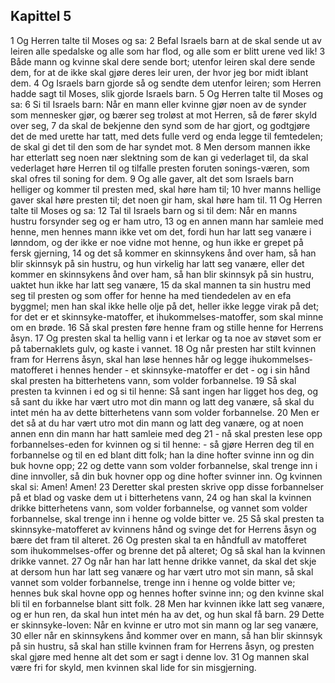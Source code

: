 ## Kapittel 5

1 Og Herren talte til Moses og sa:
2 Befal Israels barn at de skal sende ut av leiren alle spedalske og alle som har flod, og alle som er blitt urene ved lik!
3 Både mann og kvinne skal dere sende bort; utenfor leiren skal dere sende dem, for at de ikke skal gjøre deres leir uren, der hvor jeg bor midt iblant dem.
4 Og Israels barn gjorde så og sendte dem utenfor leiren; som Herren hadde sagt til Moses, slik gjorde Israels barn.
5 Og Herren talte til Moses og sa:
6 Si til Israels barn: Når en mann eller kvinne gjør noen av de synder som mennesker gjør, og bærer seg troløst at mot Herren, så de fører skyld over seg,
7 da skal de bekjenne den synd som de har gjort, og godtgjøre det de med urette har tatt, med dets fulle verd og enda legge til femtedelen; de skal gi det til den som de har syndet mot.
8 Men dersom mannen ikke har etterlatt seg noen nær slektning som de kan gi vederlaget til, da skal vederlaget høre Herren til og tilfalle presten foruten sonings-væren, som skal ofres til soning for dem.
9 Og alle gaver, alt det som Israels barn helliger og kommer til presten med, skal høre ham til;
10 hver manns hellige gaver skal høre presten til; det noen gir ham, skal høre ham til.
11 Og Herren talte til Moses og sa:
12 Tal til Israels barn og si til dem: Når en manns hustru forsynder seg og er ham utro,
13 og en annen mann har samleie med henne, men hennes mann ikke vet om det, fordi hun har latt seg vanære i lønndom, og der ikke er noe vidne mot henne, og hun ikke er grepet på fersk gjerning,
14 og det så kommer en skinnsykens ånd over ham, så han blir skinnsyk på sin hustru, og hun virkelig har latt seg vanære, eller det kommer en skinnsykens ånd over ham, så han blir skinnsyk på sin hustru, uaktet hun ikke har latt seg vanære,
15 da skal mannen ta sin hustru med seg til presten og som offer for henne ha med tiendedelen av en efa byggmel; men han skal ikke helle olje på det, heller ikke legge virak på det; for det er et skinnsyke-matoffer, et ihukommelses-matoffer, som skal minne om en brøde.
16 Så skal presten føre henne fram og stille henne for Herrens åsyn.
17 Og presten skal ta hellig vann i et lerkar og ta noe av støvet som er på tabernaklets gulv, og kaste i vannet.
18 Og når presten har stilt kvinnen fram for Herrens åsyn, skal han løse hennes hår og legge ihukommelses-matofferet i hennes hender - et skinnsyke-matoffer er det - og i sin hånd skal presten ha bitterhetens vann, som volder forbannelse.
19 Så skal presten ta kvinnen i ed og si til henne: Så sant ingen har ligget hos deg, og så sant du ikke har vært utro mot din mann og latt deg vanære, så skal du intet mén ha av dette bitterhetens vann som volder forbannelse.
20 Men er det så at du har vært utro mot din mann og latt deg vanære, og at noen annen enn din mann har hatt samleie med deg
21 - nå skal presten lese opp forbannelses-eden for kvinnen og si til henne: - så gjøre Herren deg til en forbannelse og til en ed blant ditt folk; han la dine hofter svinne inn og din buk hovne opp;
22 og dette vann som volder forbannelse, skal trenge inn i dine innvoller, så din buk hovner opp og dine hofter svinner inn. Og kvinnen skal si: Amen! Amen!
23 Deretter skal presten skrive opp disse forbannelser på et blad og vaske dem ut i bitterhetens vann,
24 og han skal la kvinnen drikke bitterhetens vann, som volder forbannelse, og vannet som volder forbannelse, skal trenge inn i henne og volde bitter ve.
25 Så skal presten ta skinnsyke-matofferet av kvinnens hånd og svinge det for Herrens åsyn og bære det fram til alteret.
26 Og presten skal ta en håndfull av matofferet som ihukommelses-offer og brenne det på alteret; Og så skal han la kvinnen drikke vannet.
27 Og når han har latt henne drikke vannet, da skal det skje at dersom hun har latt seg vanære og har vært utro mot sin mann, så skal vannet som volder forbannelse, trenge inn i henne og volde bitter ve; hennes buk skal hovne opp og hennes hofter svinne inn; og den kvinne skal bli til en forbannelse blant sitt folk.
28 Men har kvinnen ikke latt seg vanære, og er hun ren, da skal hun intet mén ha av det, og hun skal få barn.
29 Dette er skinnsyke-loven: Når en kvinne er utro mot sin mann og lar seg vanære,
30 eller når en skinnsykens ånd kommer over en mann, så han blir skinnsyk på sin hustru, så skal han stille kvinnen fram for Herrens åsyn, og presten skal gjøre med henne alt det som er sagt i denne lov.
31 Og mannen skal være fri for skyld, men kvinnen skal lide for sin misgjerning.
